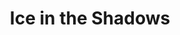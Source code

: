 ---
portfolio: ice
title:  "Ice in the Shadows"
description: ""
content: ""
layout: port-v-ice-page
set: ice
---